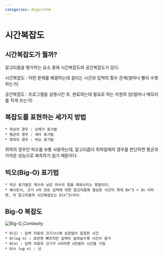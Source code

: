 ```yaml
---
categories: Algorithm
---
```


# 시간복잡도
## 시간복잡도가 뭘까?

알고리즘을 평가하는 요소 중에 시간복잡도와 공간복잡도가 있다.

시간복잡도 : 어떤 문제를 해결하는데 걸리는 시간과 입력의 함수 관계(얼마나 빨리 수행하는가)

공간복잡도 : 프로그램을 실행시킨 후, 완료하는데 필요로 하는 자원의 양(얼마나 메모리를 적게 쓰는가)


## 복잡도를 표현하는 세가지 방법
    * 최상의 경우 : 오메가 표기법
    * 평균의 경우 : 세타 표기법
    * 최악의 경우 : 빅오 표기법

최악의 경우인 빅오를 보통 사용하는데, 알고리즘이 최악일때의 경우를 판단하면 평균과 가까운 성능으로 예측하기 쉽기 때문이다. 

## 빅오(Big-O) 표기법
    * 빅오 표기법은 계수와 낮은 차수의 항을 제외시키는 방법이다.
    * 예시로서, 크기 n의 모든 입력에 대한 알고리즘에 필요한 시간이 최대 8n^3 + 3n 이라면, 이 알고리즘의 시간복잡도는 O(n^3)이다.

## Big-O 복잡도
![Big-O_Comlexity](../../imgaes/2022-01-02-time_complexity/time_complexity_chart.PNG)

    * O(1) : 입력 자료의 크기(n)에 상관없이 일정한 시간
    * O(log n) : 초반엔 빠르지만 입력이 늘어날수록 시간이 증가
    * O(n) : 입력 자료의 크기가 n이라면 n만큼의 시간을 가짐
    * O(n log n) : 선